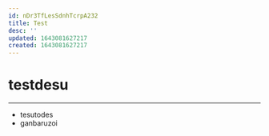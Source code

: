 ```yaml
---
id: nDr3TfLesSdnhTcrpA232
title: Test
desc: ''
updated: 1643081627217
created: 1643081627217
---
```


# testdesu
--- 

- tesutodes
- ganbaruzoi
